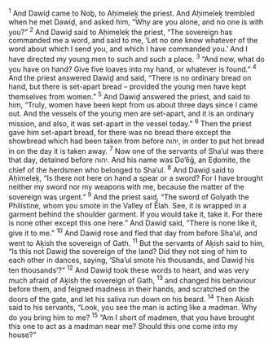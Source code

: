 <sup>1</sup> And Dawiḏ came to Noḇ, to Aḥimeleḵ the priest. And Aḥimeleḵ trembled when he met Dawiḏ, and asked him, “Why are you alone, and no one is with you?”
<sup>2</sup> And Dawiḏ said to Aḥimeleḵ the priest, “The sovereign has commanded me a word, and said to me, ‘Let no one know whatever of the word about which I send you, and which I have commanded you.’ And I have directed my young men to such and such a place.
<sup>3</sup> “And now, what do you have on hand? Give five loaves into my hand, or whatever is found.”
<sup>4</sup> And the priest answered Dawiḏ and said, “There is no ordinary bread on hand, but there is set-apart bread – provided the young men have kept themselves from women.”
<sup>5</sup> And Dawiḏ answered the priest, and said to him, “Truly, women have been kept from us about three days since I came out. And the vessels of the young men are set-apart, and it is an ordinary mission, and also, it was set-apart in the vessel today.”
<sup>6</sup> Then the priest gave him set-apart bread, for there was no bread there except the showbread which had been taken from before יהוה, in order to put hot bread in on the day it is taken away.
<sup>7</sup> Now one of the servants of Sha’ul was there that day, detained before יהוה. And his name was Do’ĕḡ, an Eḏomite, the chief of the herdsmen who belonged to Sha’ul.
<sup>8</sup> And Dawiḏ said to Aḥimeleḵ, “Is there not here on hand a spear or a sword? For I have brought neither my sword nor my weapons with me, because the matter of the sovereign was urgent.”
<sup>9</sup> And the priest said, “The sword of Golyath the Philistine, whom you smote in the Valley of Ĕlah. See, it is wrapped in a garment behind the shoulder garment. If you would take it, take it. For there is none other except this one here.” And Dawiḏ said, “There is none like it, give it to me.”
<sup>10</sup> And Dawiḏ rose and fled that day from before Sha’ul, and went to Aḵish the sovereign of Gath.
<sup>11</sup> But the servants of Aḵish said to him, “Is this not Dawiḏ the sovereign of the land? Did they not sing of him to each other in dances, saying, ‘Sha’ul smote his thousands, and Dawiḏ his ten thousands’?”
<sup>12</sup> And Dawiḏ took these words to heart, and was very much afraid of Aḵish the sovereign of Gath,
<sup>13</sup> and changed his behaviour before them, and feigned madness in their hands, and scratched on the doors of the gate, and let his saliva run down on his beard.
<sup>14</sup> Then Aḵish said to his servants, “Look, you see the man is acting like a madman. Why do you bring him to me?
<sup>15</sup> “Am I short of madmen, that you have brought this one to act as a madman near me? Should this one come into my house?”
